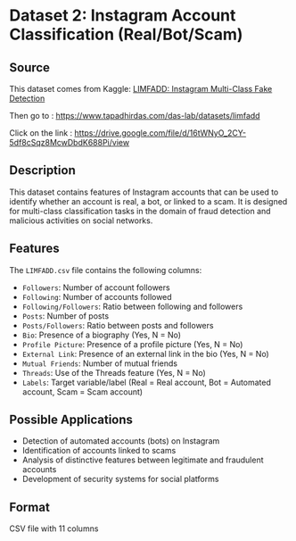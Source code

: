 # Dataset 2: Instagram Account Classification (Real/Bot/Scam)

## Source
This dataset comes from Kaggle: [LIMFADD: Instagram Multi-Class Fake Detection](https://www.kaggle.com/datasets/manumathewjiss/instagram-multi-class-fake-account-dataset-imfad)

Then go to :
https://www.tapadhirdas.com/das-lab/datasets/limfadd

Click on the link :
https://drive.google.com/file/d/16tWNyO_2CY-5df8cSqz8McwDbdK688Pi/view


## Description
This dataset contains features of Instagram accounts that can be used to identify whether an account is real, a bot, or linked to a scam. It is designed for multi-class classification tasks in the domain of fraud detection and malicious activities on social networks.

## Features
The `LIMFADD.csv` file contains the following columns:

- `Followers`: Number of account followers
- `Following`: Number of accounts followed
- `Following/Followers`: Ratio between following and followers
- `Posts`: Number of posts
- `Posts/Followers`: Ratio between posts and followers
- `Bio`: Presence of a biography (Yes, N = No)
- `Profile Picture`: Presence of a profile picture (Yes, N = No)
- `External Link`: Presence of an external link in the bio (Yes, N = No)
- `Mutual Friends`: Number of mutual friends
- `Threads`: Use of the Threads feature (Yes, N = No)
- `Labels`: Target variable/label (Real = Real account, Bot = Automated account, Scam = Scam account)

## Possible Applications
- Detection of automated accounts (bots) on Instagram
- Identification of accounts linked to scams
- Analysis of distinctive features between legitimate and fraudulent accounts
- Development of security systems for social platforms

## Format
CSV file with 11 columns
